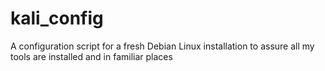 # kali_config
A configuration script for a fresh Debian Linux installation to assure all my tools are installed and in familiar places
